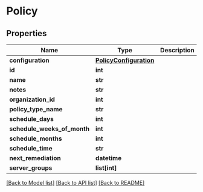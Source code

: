 # Policy

## Properties
Name | Type | Description | Notes
------------ | ------------- | ------------- | -------------
**configuration** | [**PolicyConfiguration**](PolicyConfiguration.md) |  | 
**id** | **int** |  | [optional] 
**name** | **str** |  | 
**notes** | **str** |  | 
**organization_id** | **int** |  | 
**policy_type_name** | **str** |  | 
**schedule_days** | **int** |  | 
**schedule_weeks_of_month** | **int** |  | [optional] 
**schedule_months** | **int** |  | [optional] 
**schedule_time** | **str** |  | 
**next_remediation** | **datetime** |  | [optional] 
**server_groups** | **list[int]** |  | 

[[Back to Model list]](./README.md#documentation-for-models) [[Back to API list]](../README.md#documentation-for-api-endpoints) [[Back to README]](../README.md)

